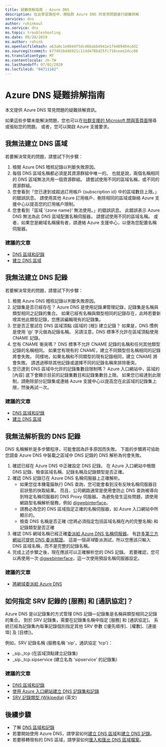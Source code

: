 ```yaml
---
title: 疑難排解指南 - Azure DNS
description: 在此學習路徑中，開始對 Azure DNS 的常見問題進行疑難排解
services: dns
author: rohinkoul
ms.service: dns
ms.topic: troubleshooting
ms.date: 09/20/2019
ms.author: rohink
ms.openlocfilehash: a63a0c1e0044f5dcd6babb4941e1f4409404cdd2
ms.sourcegitcommit: 877491bd46921c11dd478bd25fc718ceee2dcc08
ms.translationtype: MT
ms.contentlocale: zh-TW
ms.lasthandoff: 07/02/2020
ms.locfileid: "84711182"
---
```

# <a name="azure-dns-troubleshooting-guide"></a>Azure DNS 疑難排解指南

本文提供 Azure DNS 常見問題的疑難排解資訊。

如果這些步驟未能解決問題，您也可以在[社群支援的 Microsoft 問與答頁面](https://docs.microsoft.com/answers/topics/azure-virtual-network.html)搜尋或張貼您的問題。 或者，您可以開啟 Azure 支援要求。


## <a name="i-cant-create-a-dns-zone"></a>我無法建立 DNS 區域

若要解決常見的問題，請嘗試下列步驟：

1.  檢閱 Azure DNS 稽核記錄以判斷失敗原因。
2.  每個 DNS 區域名稱都必須是其資源群組中唯一的。 也就是說，兩個名稱相同的 DNS 區域無法共用一個資源群組。 請嘗試使用不同的區域名稱，或不同的資源群組。
3.  您會看到「您已達到或超過訂用帳戶 {subscription id} 中的區域數目上限。」的錯誤訊息。 請使用其他 Azure 訂用帳戶、刪除相同的區域或聯絡 Azure 支援中心以提高您的訂用帳戶限制。
4.  您會看到「區域 '{zone name}' 無法使用。」的錯誤訊息。 此錯誤表示 Azure DNS 無法為此 DNS 區域配置名稱伺服器。 請嘗試使用不同的區域名稱。 或者，如果您是網域名稱擁有者，請連絡 Azure 支援中心，以便為您配置名稱伺服器。


### <a name="recommended-articles"></a>建議的文章

* [DNS 區域和記錄](dns-zones-records.md)
* [建立 DNS 區域](dns-getstarted-create-dnszone-portal.md)

## <a name="i-cant-create-a-dns-record"></a>我無法建立 DNS 記錄

若要解決常見的問題，請嘗試下列步驟：

1.  檢閱 Azure DNS 稽核記錄以判斷失敗原因。
2.  記錄集是否已經存在？  Azure DNS 是使用記錄*集*管理記錄，記錄集是名稱與類型相同之記錄的集合。 如果已經有名稱與類型相同的記錄存在，此時若要新增其他此類型記錄，您應該編輯現有的記錄集。
3.  您是否正嘗試在 DNS 區域頂點 (區域的 [根]) 建立記錄？ 如果是，DNS 慣例是使用 ‘@’ 字元做為記錄名稱。 另請注意，DNS 標準不允許在區域頂點使用 CNAME 記錄。
4.  您有 CNAME 衝突嗎？  DNS 標準不允許 CNAME 記錄的名稱和任何其他類型記錄的名稱相同。 如果您有現有的 CNAME，建立不同類型但名稱相同的記錄將會失敗。  同樣地，如果名稱和不同類型的現有記錄相同，建立 CNAME 將會失敗。 請透過移除其他記錄或選擇不同的記錄名稱來排除衝突。
5.  您已達到 DNS 區域中允許的記錄集數目限制嗎？ Azure 入口網站中，區域的 [內容] 底下會顯示目前的記錄集數目和記錄集數目上限。 如果您已經達到此限制，請刪除部分記錄集或連絡 Azure 支援中心以提高您在此區域的記錄集上限，然後再試一次。 


### <a name="recommended-articles"></a>建議的文章

* [DNS 區域和記錄](dns-zones-records.md)
* [建立 DNS 區域](dns-getstarted-create-dnszone-portal.md)



## <a name="i-cant-resolve-my-dns-record"></a>我無法解析我的 DNS 記錄

DNS 名稱解析是多步驟程序，可能會因為許多原因而失敗。 下面的步驟將可協助您調查 Azure DNS 中裝載之區域中 DNS 記錄的 DNS 解析為何會失敗。

1.  確認已經在 Azure DNS 中正確設定 DNS 記錄。 在 Azure 入口網站中檢閱 DNS 記錄、檢查區域名稱、記錄名稱及記錄類型是否正確。
2.  確認 DNS 記錄已在 Azure DNS 名稱伺服器上正確解析。
    - 如果您從本機電腦執行 DNS 查詢，您可能會看到沒有反映名稱伺服器目前狀態的快取結果。  而且，公司網路通常是使用會防止 DNS 查詢被導向到特定名稱伺服器的 DNS Proxy 伺服器。  為避免發生這些問題，請使用網路型名稱解析服務，例如 [digwebinterface](https://digwebinterface.com)。
    - 請務必為您的 DNS 區域指定正確的名稱伺服器，如 Azure 入口網站中所顯示的。
    - 檢查 DNS 名稱是否正確 (您將必須指定包括區域名稱在內的完整名稱) 和記錄類型是否正確
3.  確認 DNS 網域名稱已經正確[委派給 Azure DNS 名稱伺服器](dns-domain-delegation.md)。 有[許多第三方網站可提供 DNS 委派驗證](https://www.bing.com/search?q=dns+check+tool)。 這是一個*區域*委派測試，所以您應該只輸入 DNS 區域名稱，而不是完整的記錄名稱。
4.  完成上述步驟之後，現在應該可以正確解析您的 DNS 記錄。 若要確認，您可以再使用一次 [digwebinterface](https://digwebinterface.com)，這一次使用預設名稱伺服器設定。


### <a name="recommended-articles"></a>建議的文章

* [將網域委派給 Azure DNS](dns-domain-delegation.md)



## <a name="how-do-i-specify-the-service-and-protocol-for-an-srv-record"></a>如何指定 SRV 記錄的 [服務] 和 [通訊協定]？

Azure DNS 是以記錄集的方式管理 DNS 記錄—記錄集是名稱與類型相同之記錄的集合。 對於 SRV 記錄集，需要在記錄集名稱中指定 [服務] 和 [通訊協定]。 系統已經為記錄集內每筆記錄個別指定其他 SRV 參數 ([優先順序]、[權數]、[連接埠] 及 [目標])。

例如，SRV 記錄名稱 (服務名稱 'sip'，通訊協定 'tcp')：

- \_sip.\_tcp (在區域頂點建立記錄集)
- \_sip.\_tcp.sipservice (建立名為 'sipservice' 的記錄集)

### <a name="recommended-articles"></a>建議的文章

* [DNS 區域和記錄](dns-zones-records.md)
* [使用 Azure 入口網站建立 DNS 記錄集和記錄](dns-getstarted-create-recordset-portal.md)
* [SRV 記錄類型 (Wikipedia)](https://en.wikipedia.org/wiki/SRV_record) \(英文\)


## <a name="next-steps"></a>後續步驟

* 了解 [DNS 區域和記錄](dns-zones-records.md)
* 若要開始使用 Azure DNS，請學習如何[建立 DNS 區域](dns-getstarted-create-dnszone-portal.md)和[建立 DNS 記錄](dns-getstarted-create-recordset-portal.md)。
* 若要移轉現有的 DNS 區域，請學習如何[匯入和匯出 DNS 區域檔案](dns-import-export.md)。

